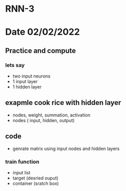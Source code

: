 # RNN-3
# Date 02/02/2022
## Practice and compute

### lets say 
- two input neurons
- 1 input layer
- 1 hidden layer 

## exapmle cook rice with hidden layer
- nodes, weight, summation, activation
- nodes ( input, hidden, output)


## code 
- genrate matrix using input nodes and hidden layers

### train function 
- input list 
- target (desried ouput)
- container (sratch box)